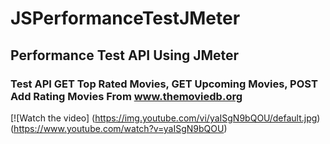 # JSPerformanceTestJMeter
## Performance Test API Using JMeter
### Test API GET Top Rated Movies, GET Upcoming Movies, POST Add Rating Movies From www.themoviedb.org

[![Watch the video] (https://img.youtube.com/vi/yaISgN9bQOU/default.jpg) (https://www.youtube.com/watch?v=yaISgN9bQOU)
